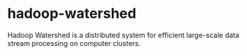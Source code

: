 hadoop-watershed
================

Hadoop Watershed is a distributed system for efficient large-scale data stream processing on computer clusters.
